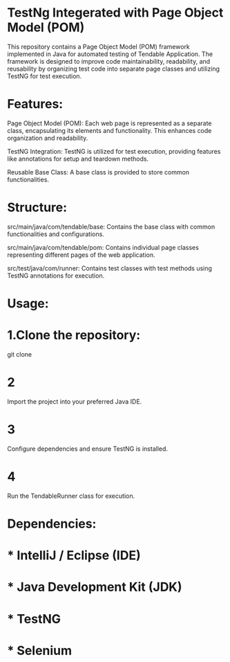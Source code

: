 # TestNg Integerated with Page Object Model (POM)
This repository contains a Page Object Model (POM) framework implemented in Java for automated testing of Tendable Application. The framework is designed to improve code maintainability, readability, and reusability by organizing test code into separate page classes and utilizing TestNG for test execution.

# Features:
Page Object Model (POM): Each web page is represented as a separate class, encapsulating its elements and functionality. This enhances code organization and readability.

TestNG Integration: TestNG is utilized for test execution, providing features like annotations for setup and teardown methods.

Reusable Base Class: A base class is provided to store common functionalities.

# Structure:
src/main/java/com/tendable/base: Contains the base class with common functionalities and configurations.

src/main/java/com/tendable/pom: Contains individual page classes representing different pages of the web application.

src/test/java/com/runner: Contains test classes with test methods using TestNG annotations for execution.

# Usage:
# 1.Clone the repository:
git clone 

# 2
Import the project into your preferred Java IDE.

# 3
Configure dependencies and ensure TestNG is installed.

# 4
Run the TendableRunner class for execution.

# Dependencies:
 # * IntelliJ / Eclipse (IDE)
 # * Java Development Kit (JDK)
 # * TestNG
 # * Selenium 


